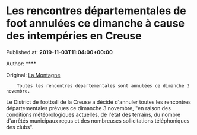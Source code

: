 
# Les rencontres départementales de foot annulées ce dimanche à cause des intempéries en Creuse

Published at: **2019-11-03T11:04:00+00:00**

Author: ****

Original: [La Montagne](https://www.lamontagne.fr/gueret-23000/sports/les-rencontres-departementales-de-foot-annulees-ce-dimanche-a-cause-des-intemperies-en-creuse_13676683/)


        Toutes les rencontres départementales sont annulées ce dimanche 3 novembre.
      
Le District de football de la Creuse a décidé d'annuler toutes les rencontres départementales prévues ce dimanche 3 novembre, "en raison des conditions météorologiques actuelles, de l'état des terrains, du nombre d'arrêtés municipaux reçus et des nombreuses sollicitations téléphoniques des clubs".
